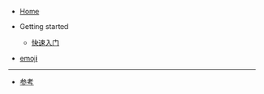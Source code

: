 <!-- 左侧目录 -->

- [Home](./)

- Getting started

  - [快速入门](./quick-start.md)

- [emoji](./emoji-list.md)

---

- [参考](./reference-resources.md)